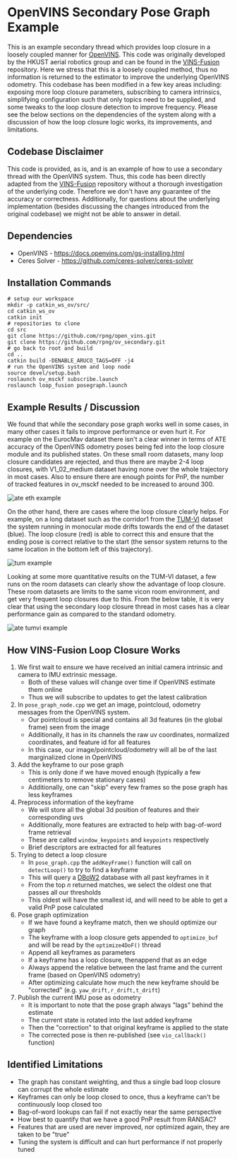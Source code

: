 
# OpenVINS Secondary Pose Graph Example


This is an example secondary thread which provides loop closure in a loosely coupled manner for [OpenVINS](https://github.com/rpng/open_vins).
This code was originally developed by the HKUST aerial robotics group and can be found in the [VINS-Fusion](https://github.com/HKUST-Aerial-Robotics/VINS-Fusion) repository.
Here we stress that this is a loosely coupled method, thus no information is returned to the estimator to improve the underlying OpenVINS odometry.
This codebase has been modified in a few key areas including: exposing more loop closure parameters, subscribing to camera intrinsics, simplifying configuration such that only topics need to be supplied, and some tweaks to the loop closure detection to improve frequency.
Please see the below sections on the dependencies of the system along with a discussion of how the loop closure logic works, its improvements, and limitations.



## Codebase Disclaimer

This code is provided, as is, and is an example of how to use a secondary thread with the OpenVINS system.
Thus, this code has been directly adapted from the [VINS-Fusion](https://github.com/HKUST-Aerial-Robotics/VINS-Fusion) repository without a thorough investigation of the underlying code.
Therefore we don't have any guarantee of the accuracy or correctness.
Additionally, for questions about the underlying implementation (besides discussing the changes introduced from the original codebase) we might not be able to answer in detail.



## Dependencies

* OpenVINS - https://docs.openvins.com/gs-installing.html
* Ceres Solver - https://github.com/ceres-solver/ceres-solver



## Installation Commands


```
# setup our workspace
mkdir -p catkin_ws_ov/src/
cd catkin_ws_ov
catkin init
# repositories to clone
cd src
git clone https://github.com/rpng/open_vins.git
git clone https://github.com/rpng/ov_secondary.git
# go back to root and build
cd ..
catkin build -DENABLE_ARUCO_TAGS=OFF -j4
# run the OpenVINS system and loop node
source devel/setup.bash
roslaunch ov_msckf subscribe.launch
roslaunch loop_fusion posegraph.launch
```



## Example Results / Discussion

We found that while the secondary pose graph works well in some cases, in many other cases it fails to improve performance or even hurt it.
For example on the EurocMav dataset there isn't a clear winner in terms of ATE accuracy of the OpenVINS odometry poses being fed into the loop closure module and its published states.
On these small room datasets, many loop closure candidates are rejected, and thus there are maybe 2-4 loop closures, with V1\_02\_medium dataset having none over the whole trajectory in most cases.
Also to ensure there are enough points for PnP, the number of tracked features in ov\_msckf needed to be increased to around 300.

![ate eth example](data/ate_eth.png)


On the other hand, there are cases where the loop closure clearly helps.
For example, on a long dataset such as the corridor1 from the [TUM-VI](https://vision.in.tum.de/data/datasets/visual-inertial-dataset) dataset the system running in monocular mode drifts towards the end of the dataset (blue).
The loop closure (red) is able to correct this and ensure that the ending pose is correct relative to the start (the sensor system returns to the same location in the bottom left of this trajectory).

![tum example](data/tum_example.png)


Looking at some more quantitative results on the TUM-VI dataset, a few runs on the room datasets can clearly show the advantage of loop closure.
These room datasets are limits to the same vicon room environment, and get very frequent loop closures due to this.
From the below table, it is very clear that using the secondary loop closure thread in most cases has a clear performance gain as compared to the standard odometry.

![ate tumvi example](data/ate_tumvi.png)



## How VINS-Fusion Loop Closure Works


1. We first wait to ensure we have received an initial camera intrinsic and camera to IMU extrinsic message.
	- Both of these values will change over time if OpenVINS estimate them online
	- Thus we will subscribe to updates to get the latest calibration
2. In `pose_graph_node.cpp` we get an image, pointcloud, odometry messages from the OpenVINS system.
	- Our pointcloud is special and contains all 3d features (in the global frame) seen from the image
	- Additionally, it has in its channels the raw uv coordinates, normalized coordinates, and feature id for all features
	- In this case, our image/pointcloud/odometry will all be of the last marginalized clone in OpenVINS
3. Add the keyframe to our pose graph
	- This is only done if we have moved enough (typically a few centimeters to remove stationary cases)
	- Additionally, one can "skip" every few frames so the pose graph has less keyframes
4. Preprocess information of the keyframe
	- We will store all the global 3d position of features and their corresponding uvs
	- Additionally, more features are extracted to help with bag-of-word frame retrieval
	- These are called `window_keypoints` and `keypoints` respectively
	- Brief descriptors are extracted for all features
5. Trying to detect a loop closure
	- In `pose_graph.cpp` the `addKeyFrame()` function will call on `detectLoop()` to try to find a keyframe
	- This will query a [DBoW2](https://github.com/dorian3d/DBoW2) database with all past keyframes in it
	- From the top *n* returned matches, we select the oldest one that passes all our thresholds
	- This oldest will have the smallest id, and will need to be able to get a valid PnP pose calculated
6. Pose graph optimization
	- If we have found a keyframe match, then we should optimize our graph
	- The keyframe with a loop closure gets appended to `optimize_buf` and will be read by the `optimize4DoF()` thread
	- Append all keyframes as parameters
	- If a keyframe has a loop closure, thenappend that as an edge
	- Always append the relative between the last frame and the current frame (based on OpenVINS odometry)
	- After optimizing calculate how much the new keyframe should be "corrected" (e.g. `yaw_drift,r_drift,t_drift`)
7. Publish the current IMU pose as odometry
	- It is important to note that the pose graph always "lags" behind the estimate
	- The current state is rotated into the last added keyframe
	- Then the "correction" to that original keyframe is applied to the state
	- The corrected pose is then re-published (see `vio_callback()` function)



## Identified Limitations

* The graph has constant weighting, and thus a single bad loop closure can corrupt the whole estimate
* Keyframes can only be loop closed to once, thus a keyframe can't be continuously loop closed too
* Bag-of-word lookups can fail if not exactly near the same perspective
* How best to quantify that we have a good PnP result from RANSAC?
* Features that are used are never improved, nor optimized again, they are taken to be "true"
* Tuning the system is difficult and can hurt performance if not properly tuned


